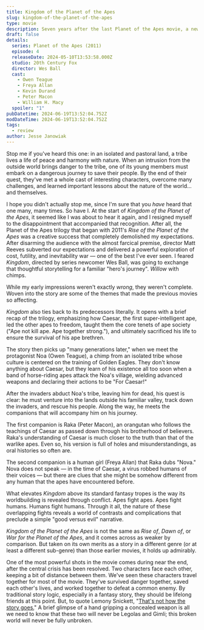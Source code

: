 ```yaml
---
title: Kingdom of the Planet of the Apes
slug: kingdom-of-the-planet-of-the-apes
type: movie
description: Seven years after the last Planet of the Apes movie, a new director begins a new story in its world with satisfying results.
draft: false
details:
  series: Planet of the Apes (2011)
  episode: 4
  releaseDate: 2024-05-10T13:53:58.000Z
  studio: 20th Century Fox
  director: Wes Ball
  cast:
    - Owen Teague
    - Freya Allan
    - Kevin Durand
    - Peter Macon
    - William H. Macy
  spoiler: "1"
pubDatetime: 2024-06-19T13:52:04.752Z
modDateTime: 2024-06-19T13:52:04.752Z
tags:
  - review
author: Jesse Janowiak
---
```


Stop me if you've heard this one: in an isolated and pastoral land, a tribe lives a life of peace and harmony with nature. When an intrusion from the outside world brings danger to the tribe, one of its young members must embark on a dangerous journey to save their people. By the end of their quest, they've met a whole cast of interesting characters, overcome many challenges, and learned important lessons about the nature of the world… and themselves.

I hope you didn't actually stop me, since I'm sure that you *have* heard that one many, many times. So have I. At the start of *Kingdom of the Planet of the Apes*, it seemed like I was about to hear it again, and I resigned myself to the disappointment that accompanied that recognition. After all, the Planet of the Apes trilogy that began with 2011's *Rise of the Planet of the Apes* was a creative success that completely demolished my expectations. After disarming the audience with the almost farcical premise, director Matt Reeves subverted our expectations and delivered a powerful exploration of cost, futility, and inevitability war — one of the best I've ever seen. I feared *Kingdom*, directed by series newcomer Wes Ball, was going to exchange that thoughtful storytelling for a familiar "hero's journey". *Willow* with chimps.

While my early impressions weren't exactly *wrong*, they weren't complete. Woven into the story are some of the themes that made the previous movies so affecting.

*Kingdom* also ties back to its predecessors literally. It opens with a brief recap of the trilogy, emphasizing how Caesar, the first super-intelligent ape, led the other apes to freedom, taught them the core tenets of ape society ("Ape not kill ape. Ape together strong."), and ultimately sacrificed his life to ensure the survival of his ape brethren.

The story then picks up "many generations later," when we meet the protagonist Noa (Owen Teague), a chimp from an isolated tribe whose culture is centered on the training of Golden Eagles. They don't know anything about Caesar, but they learn of his existence all too soon when a band of horse-riding apes attack the Noa's village, wielding advanced weapons and declaring their actions to be "For Caesar!"

After the invaders abduct Noa's tribe, leaving him for dead, his quest is clear: he must venture into the lands outside his familiar valley, track down the invaders, and rescue his people. Along the way, he meets the companions that will accompany him on his journey.

The first companion is Raka (Peter Macon), an orangutan who follows the teachings of Caesar as passed down through his brotherhood of believers. Raka's understanding of Caesar is much closer to the truth than that of the warlike apes. Even so, his version is full of holes and misunderstandings, as oral histories so often are.

The second companion is a human girl (Freya Allan) that Raka dubs "Nova." Nova does not speak — in the time of Caesar, a virus robbed humans of their voices — but there are clues that she might be somehow different from any human that the apes have encountered before.

What elevates *Kingdom* above its standard fantasy tropes is the way its worldbuilding is revealed through conflict. Apes fight apes. Apes fight humans. Humans fight humans. Through it all, the nature of these overlapping fights reveals a world of contrasts and complications that preclude a simple "good versus evil" narrative.

*Kingdom of the Planet of the Apes* is not the same as *Rise of*, *Dawn of*, or *War for the Planet of the Apes*, and it comes across as weaker by comparison. But taken on its own merits as a story in a different genre (or at least a different sub-genre) than those earlier movies, it holds up admirably.

One of the most powerful shots in the movie comes during near the end, after the central crisis has been resolved. Two characters face each other, keeping a bit of distance between them. We've seen these characters travel together for most of the movie. They've survived danger together, saved each other's lives, and worked together to defeat a common enemy. By traditional story logic, especially in a fantasy story, they should be lifelong friends at this point. But, to quote Lemony Snickett, "[That's not how the story goes.](https://snicket.fandom.com/wiki/That%27s_Not_How_the_Story_Goes)" A brief glimpse of a hand gripping a concealed weapon is all we need to know that these two will never be Legolas and Gimli; this broken world will never be fully unbroken.
